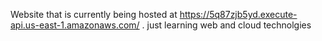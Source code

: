 Website that is currently being hosted at https://5q87zjb5yd.execute-api.us-east-1.amazonaws.com/ . just learning web and cloud technolgies
